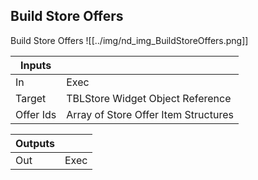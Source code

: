 ## Build Store Offers
Build Store Offers
![[../img/nd_img_BuildStoreOffers.png]]

|Inputs||
|--|--|
| In | Exec |
| Target | TBLStore Widget Object Reference |
| Offer Ids | Array of Store Offer Item Structures |

|Outputs||
|--|--|
| Out | Exec |
